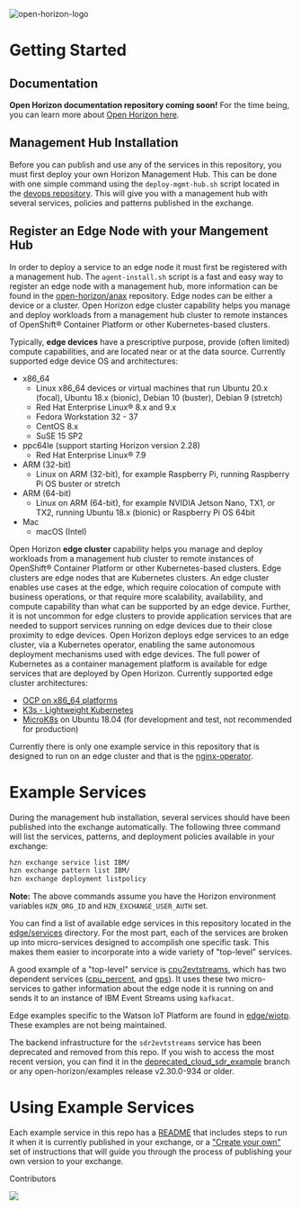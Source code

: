 ![open-horizon-logo](image/open-horizon-color.png)

# Getting Started

## Documentation

**Open Horizon documentation repository coming soon!** For the time being, you can learn more about [Open Horizon here](https://www.ibm.com/support/knowledgecenter/SSFKVV_4.2/kc_welcome_containers.html).

## Management Hub Installation

Before you can publish and use any of the services in this repository, you must first deploy your own Horizon Management Hub. This can be done with one simple command using the `deploy-mgmt-hub.sh` script located in the [devops repository](https://github.com/open-horizon/devops/tree/master/mgmt-hub#horizon-management-hub). This will give you with a management hub with several services, policies and patterns published in the exchange.

## Register an Edge Node with your Mangement Hub

In order to deploy a service to an edge node it must first be registered with a management hub. The `agent-install.sh` script is a fast and easy way to register an edge node with a management hub, more information can be found in the [open-horizon/anax](https://github.com/open-horizon/anax/tree/master/agent-install#edge-node-agent-install) repository. Edge nodes can be either a device or a cluster. Open Horizon edge cluster capability helps you manage and deploy workloads from a management hub cluster to remote instances of OpenShift® Container Platform or other Kubernetes-based clusters.

Typically, **edge devices** have a prescriptive purpose, provide (often limited) compute capabilities, and are located near or at the data source. Currently supported edge device OS and architectures:

* x86_64
  * Linux x86_64 devices or virtual machines that run Ubuntu 20.x (focal), Ubuntu 18.x (bionic), Debian 10 (buster), Debian 9 (stretch)
  * Red Hat Enterprise Linux® 8.x and 9.x
  * Fedora Workstation 32 - 37
  * CentOS 8.x
  * SuSE 15 SP2
* ppc64le (support starting Horizon version 2.28)
  * Red Hat Enterprise Linux® 7.9
* ARM (32-bit)
  * Linux on ARM (32-bit), for example Raspberry Pi, running Raspberry Pi OS buster or stretch
* ARM (64-bit)
  * Linux on ARM (64-bit), for example NVIDIA Jetson Nano, TX1, or TX2, running Ubuntu 18.x (bionic) or Raspberry Pi OS 64bit
* Mac
  * macOS (Intel)

Open Horizon **edge cluster** capability helps you manage and deploy workloads from a management hub cluster to remote instances of OpenShift® Container Platform or other Kubernetes-based clusters. Edge clusters are edge nodes that are Kubernetes clusters. An edge cluster enables use cases at the edge, which require colocation of compute with business operations, or that require more scalability, availability, and compute capability than what can be supported by an edge device. Further, it is not uncommon for edge clusters to provide application services that are needed to support services running on edge devices due to their close proximity to edge devices. Open Horizon deploys edge services to an edge cluster, via a Kubernetes operator, enabling the same autonomous deployment mechanisms used with edge devices. The full power of Kubernetes as a container management platform is available for edge services that are deployed by Open Horizon. Currently supported edge cluster architectures:

* [OCP on x86_64 platforms](https://docs.openshift.com/container-platform/4.5/welcome/index.html)
* [K3s - Lightweight Kubernetes](https://rancher.com/docs/k3s/latest/en/)
* [MicroK8s](https://microk8s.io/docs) on Ubuntu 18.04 (for development and test, not recommended for production)

Currently there is only one example service in this repository that is designed to run on an edge cluster and that is the [nginx-operator](edge/services/nginx-operator).

# Example Services

During the management hub installation, several services should have been published into the exchange automatically. The following three command will list the services, patterns, and deployment policies available in your exchange:

```sh
hzn exchange service list IBM/
hzn exchange pattern list IBM/
hzn exchange deployment listpolicy
```

**Note:** The above commands assume you have the Horizon environment variables `HZN_ORG_ID` and `HZN_EXCHANGE_USER_AUTH` set.

You can find a list of available edge services in this repository located in the [edge/services](edge/services) directory. For the most part, each of the services are broken up into micro-services designed to accomplish one specific task. This makes them easier to incorporate into a wide variety of "top-level" services.

A good example of a "top-level" service is [cpu2evtstreams](edge/evtstreams/cpu2evtstreams), which has two dependent services ([cpu_percent](edge/services/cpu_percent), and [gps](edge/services/gps)). It uses these two micro-services to gather information about the edge node it is running on and sends it to an instance of IBM Event Streams using `kafkacat`.

Edge examples specific to the Watson IoT Platform are found in [edge/wiotp](edge/wiotp). These examples are not being maintained.

The backend infrastructure for the `sdr2evtstreams` service has been deprecated and removed from this repo. If you wish to access the most recent version, you can find it in the [deprecated_cloud_sdr_example](https://github.com/open-horizon/examples/tree/deprecated_cloud_sdr_example) branch or any open-horizon/examples release v2.30.0-934 or older.

# Using Example Services

Each example service in this repo has a [README](edge/services/helloworld/README.md#horizon-hello-world-example-edge-service) that includes steps to run it when it is currently published in your exchange, or a ["Create your own"](edge/services/helloworld/CreateService.md#creating-your-own-hello-world-edge-service) set of instructions that will guide you through the process of publishing your own version to your exchange.

Contributors

<a href="https://github.com/open-horizon/examples/graphs/contributors">
  <img src="https://contrib.rocks/image?repo=open-horizon/examples" />
</a>